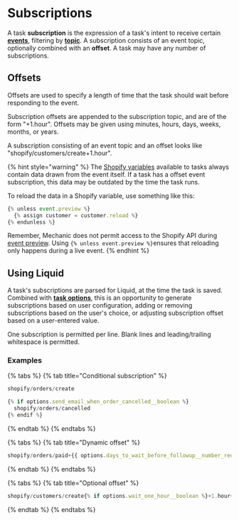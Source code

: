 # Subscriptions

A task **subscription** is the expression of a task's intent to receive certain [**events**](../events/), filtering by [**topic**](../events/event-topic-reference/). A subscription consists of an event topic, optionally combined with an **offset**. A task may have any number of subscriptions.

## Offsets

Offsets are used to specify a length of time that the task should wait before responding to the event.

Subscription offsets are appended to the subscription topic, and are of the form "+1.hour". Offsets may be given using minutes, hours, days, weeks, months, or years.

A subscription consisting of an event topic and an offset looks like "shopify/customers/create+1.hour".

{% hint style="warning" %}
The [Shopify variables](code/liquid-variables.md#shopify-variables) available to tasks always contain data drawn from the event itself. If a task has a offset event subscription, this data may be outdated by the time the task runs.

To reload the data in a Shopify variable, use something like this:

```javascript
{% unless event.preview %}
  {% assign customer = customer.reload %}
{% endunless %}
```

Remember, Mechanic does not permit access to the Shopify API during [event preview](previews/). Using `{% unless event.preview %}`ensures that reloading only happens during a live event.
{% endhint %}

## Using Liquid

A task's subscriptions are parsed for Liquid, at the time the task is saved. Combined with [**task options**](options.md), this is an opportunity to generate subscriptions based on user configuration, adding or removing subscriptions based on the user's choice, or adjusting subscription offset based on a user-entered value.

One subscription is permitted per line. Blank lines and leading/trailing whitespace is permitted.

### Examples

{% tabs %}
{% tab title="Conditional subscription" %}
```javascript
shopify/orders/create

{% if options.send_email_when_order_cancelled__boolean %}
  shopify/orders/cancelled
{% endif %}
```
{% endtab %}
{% endtabs %}

{% tabs %}
{% tab title="Dynamic offset" %}
```javascript
shopify/orders/paid+{{ options.days_to_wait_before_followup__number_required }}.days
```
{% endtab %}
{% endtabs %}

{% tabs %}
{% tab title="Optional offset" %}
```javascript
shopify/customers/create{% if options.wait_one_hour__boolean %}+1.hour{% endif %}
```
{% endtab %}
{% endtabs %}

